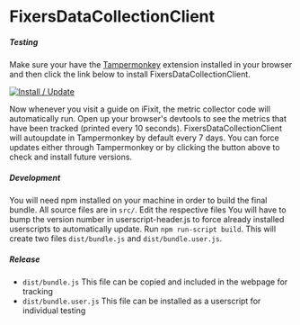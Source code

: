 # FixersDataCollectionClient

##### Testing
Make sure your have the [Tampermonkey](https://tampermonkey.net/) extension installed in your browser and then click the link below to install FixersDataCollectionClient.

[![Install / Update](https://img.shields.io/badge/-Install%20%2F%20Update-blue.svg?style=for-the-badge)](https://github.com/andrew-ledawson/FixersDataCollectionClient/raw/master/dist/bundle.user.js)

Now whenever you visit a guide on iFixit, the metric collector code will automatically run. Open up your browser's devtools to see the metrics that have been tracked (printed every 10 seconds).
FixersDataCollectionClient will autoupdate in Tampermonkey by default every 7 days. You can force updates either through Tampermonkey or by clicking the button above to check and install future versions. 

##### Development
You will need npm installed on your machine in order to build the final bundle.
All source files are in `src/`.
Edit the respective files
You will have to bump the version number in userscript-header.js to force already installed userscripts to automatically update.
Run `npm run-script build`.
This will create two files `dist/bundle.js` and `dist/bundle.user.js`.


##### Release
* `dist/bundle.js` This file can be copied and included in the webpage for tracking
* `dist/bundle.user.js` This file can be installed as a userscript for individual testing
